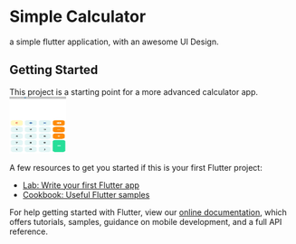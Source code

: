 # Simple Calculator
a simple flutter application, with an awesome UI Design.

## Getting Started

This project is a starting point for a more advanced calculator app.
<img src='https://github.com/mohammedElfatihSalah/Simple-Calculator-App/blob/master/Screenshot_20210309_093821_com.example.flutter_app_cal.jpg?raw=true' width=100 height=100 />


A few resources to get you started if this is your first Flutter project:

- [Lab: Write your first Flutter app](https://flutter.dev/docs/get-started/codelab)
- [Cookbook: Useful Flutter samples](https://flutter.dev/docs/cookbook)

For help getting started with Flutter, view our
[online documentation](https://flutter.dev/docs), which offers tutorials,
samples, guidance on mobile development, and a full API reference.
